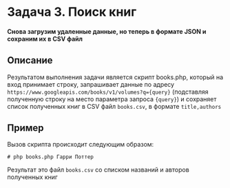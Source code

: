 # Задача 3. Поиск книг

#### Снова загрузим удаленные данные, но теперь в формате JSON и сохраним их в CSV файл

## Описание
Результатом выполнения задачи является скрипт books.php, который на вход принимает строку, запрашивает данные по адресу `https://www.googleapis.com/books/v1/volumes?q={query}` (подставляя полученную строку на место параметра запроса `{query}`) и сохраняет список полученных книг в CSV файл `books.csv`, в формате `title,authors`

## Пример
Вызов скрипта происходит следующим образом:
```
# php books.php Гарри Поттер
```

Результат это файл `books.csv` со списком названий и авторов полученных книг
